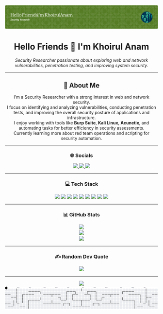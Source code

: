 <p align="center">
  <img src="img/github-header-image.png" alt="Anam1602 Header" />
</p>

<h1 align="center">Hello Friends 👋 I'm Khoirul Anam</h1>

<p align="center">
  <i>Security Researcher passionate about exploring web and network vulnerabilities, penetration testing, and improving system security.</i>
</p>

---

<div align="center">

## 🧠 About Me

I'm a Security Researcher with a strong interest in web and network security.  
I focus on identifying and analyzing vulnerabilities, conducting penetration tests, and improving the overall security posture of applications and infrastructure.  
I enjoy working with tools like **Burp Suite**, **Kali Linux**, **Acunetix**, and automating tasks for better efficiency in security assessments.  
Currently learning more about red team operations and scripting for security automation.

---

### 🌐 Socials

<p>
  <a href="https://www.instagram.com/khoirul_anam447/" target="_blank">
    <img src="https://img.shields.io/badge/Instagram-%23E4405F.svg?logo=Instagram&logoColor=white" />
  </a>
  <a href="https://linkedin.com/in/khoirul-anam-78aa9824b/" target="_blank">
    <img src="https://img.shields.io/badge/LinkedIn-%230077B5.svg?logo=linkedin&logoColor=white" />
  </a>
  <a href="mailto:khranm05@gmail.com">
    <img src="https://img.shields.io/badge/Email-D14836?logo=gmail&logoColor=white" />
  </a>
</p>

---

### 💻 Tech Stack

<img src="https://img.shields.io/badge/css3-%231572B6.svg?style=for-the-badge&logo=css3&logoColor=white" />
<img src="https://img.shields.io/badge/Windows%20Terminal-%234D4D4D.svg?style=for-the-badge&logo=windows-terminal&logoColor=white" />
<img src="https://img.shields.io/badge/bash_script-%23121011.svg?style=for-the-badge&logo=gnu-bash&logoColor=white" />
<img src="https://img.shields.io/badge/Cloudflare-F38020?style=for-the-badge&logo=Cloudflare&logoColor=white" />
<img src="https://img.shields.io/badge/WordPress-%23117AC9.svg?style=for-the-badge&logo=WordPress&logoColor=white" />
<img src="https://img.shields.io/badge/apache-%23D42029.svg?style=for-the-badge&logo=apache&logoColor=white" />
<img src="https://img.shields.io/badge/nginx-%23009639.svg?style=for-the-badge&logo=nginx&logoColor=white" />
<img src="https://img.shields.io/badge/github-%23121011.svg?style=for-the-badge&logo=github&logoColor=white" />
<img src="https://img.shields.io/badge/-ElasticSearch-005571?style=for-the-badge&logo=elasticsearch" />

---

### 📊 GitHub Stats

<img src="https://github-readme-stats.vercel.app/api?username=Anam1602&theme=tokyonight&hide_border=false&include_all_commits=true&count_private=false" />
<br/>
<img src="https://nirzak-streak-stats.vercel.app/?user=Anam1602&theme=tokyonight&hide_border=false" />
<br/>
<img src="https://github-readme-stats.vercel.app/api/top-langs/?username=Anam1602&theme=tokyonight&hide_border=false&include_all_commits=true&count_private=false&layout=compact" />

---

### ✍️ Random Dev Quote

<img src="https://quotes-github-readme.vercel.app/api?type=horizontal&theme=merko" />

---

<img src="https://visitcount.itsvg.in/api?id=Anam1602&icon=0&color=0" />

<picture>
  <source media="(prefers-color-scheme: dark)" srcset="https://raw.githubusercontent.com/Anam1602/Anam1602/output/pacman-contribution-graph-dark.svg">
  <source media="(prefers-color-scheme: light)" srcset="https://raw.githubusercontent.com/Anam1602/Anam1602/output/pacman-contribution-graph.svg">
  <img alt="pacman contribution graph" src="https://raw.githubusercontent.com/Anam1602/Anam1602/output/pacman-contribution-graph.svg">
</picture>

</div>
